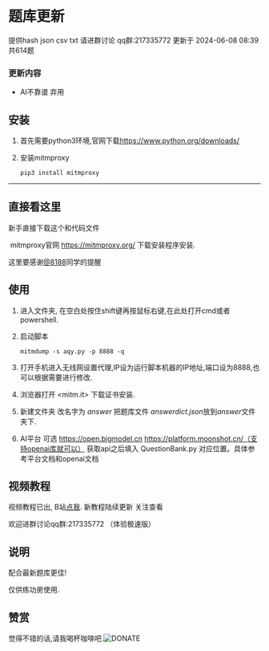 # 题库更新

提供hash json csv txt 请进群讨论 qq群:217335772
更新于 2024-06-08 08:39 共614题

### 更新内容
- AI不靠谱 弃用


## 安装

1. 首先需要python3环境,官网下载<https://www.python.org/downloads/>

2. 安装mitmproxy

   `pip3 install mitmproxy`

---
## 直接看这里

新手直接下载这个和代码文件

​	mitmproxy官网 https://mitmproxy.org/ 下载安装程序安装.

这里要感谢[@8188](https://github.com/8188)同学的提醒

## 使用

1. 进入文件夹, 在空白处按住shift键再按鼠标右键,在此处打开cmd或者powershell.

2. 启动脚本

   `mitmdump -s aqy.py -p 8888 -q`

3. 打开手机进入无线网设置代理,IP设为运行脚本机器的IP地址,端口设为8888,也可以根据需要进行修改.

4. 浏览器打开 <mitm.it> 下载证书安装.

5. 新建文件夹 改名字为 *answer* 把题库文件 *answerdict.json*放到*answer*文件夹下.

6. AI平台 可选 https://open.bigmodel.cn https://platform.moonshot.cn/（支持openai库就可以）
   获取api之后填入 QuestionBank.py 对应位置。具体参考平台文档和openai文档



## 视频教程

视频教程已出, B站[点我](https://www.bilibili.com/video/BV1rY411K7VH?share_source=copy_web). 
新教程陆续更新 关注查看

欢迎进群讨论qq群:217335772 （体验极速版）


## 说明

配合最新题库更佳!

仅供练功房使用.


## 赞赏

觉得不错的话,请我喝杯咖啡吧.![DONATE](./donate.jpg)